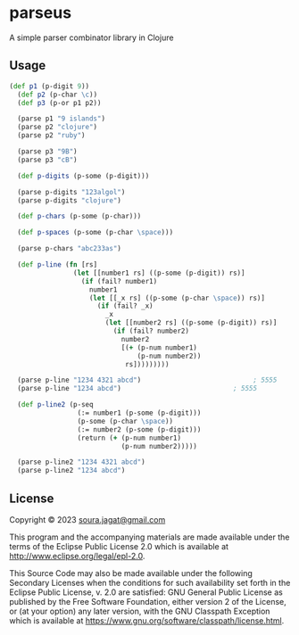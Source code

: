 # parseus

A simple parser combinator library in Clojure

## Usage

```clojure
(def p1 (p-digit 9))
  (def p2 (p-char \c))
  (def p3 (p-or p1 p2))

  (parse p1 "9 islands")
  (parse p2 "clojure")
  (parse p2 "ruby")

  (parse p3 "9B")
  (parse p3 "cB")

  (def p-digits (p-some (p-digit)))

  (parse p-digits "123algol")
  (parse p-digits "clojure")

  (def p-chars (p-some (p-char)))

  (def p-spaces (p-some (p-char \space)))

  (parse p-chars "abc233as")

  (def p-line (fn [rs]
                (let [[number1 rs] ((p-some (p-digit)) rs)]
                  (if (fail? number1)
                    number1
                    (let [[_x rs] ((p-some (p-char \space)) rs)]
                      (if (fail? _x)
                        _x
                        (let [[number2 rs] ((p-some (p-digit)) rs)]
                          (if (fail? number2)
                            number2
                            [(+ (p-num number1)
                                (p-num number2))
                             rs]))))))))

  (parse p-line "1234 4321 abcd")                            ; 5555
  (parse p-line "1234 abcd")                            ; 5555

  (def p-line2 (p-seq
                 (:= number1 (p-some (p-digit)))
                 (p-some (p-char \space))
                 (:= number2 (p-some (p-digit)))
                 (return (+ (p-num number1)
                            (p-num number2)))))

  (parse p-line2 "1234 4321 abcd")
  (parse p-line2 "1234 abcd")
```

## License

Copyright © 2023 soura.jagat@gmail.com

This program and the accompanying materials are made available under the
terms of the Eclipse Public License 2.0 which is available at
http://www.eclipse.org/legal/epl-2.0.

This Source Code may also be made available under the following Secondary
Licenses when the conditions for such availability set forth in the Eclipse
Public License, v. 2.0 are satisfied: GNU General Public License as published by
the Free Software Foundation, either version 2 of the License, or (at your
option) any later version, with the GNU Classpath Exception which is available
at https://www.gnu.org/software/classpath/license.html.

